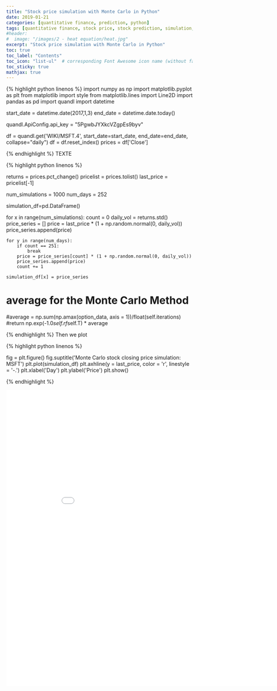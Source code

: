 ```yaml
---
title: "Stock price simulation with Monte Carlo in Python"
date: 2019-01-21
categories: [quantitative finance, prediction, python]
tags: [quantitative finance, stock price, stock prediction, simulation, Monte-Carlo, python]
#header:
#  image: "/images/2 - heat equation/heat.jpg"
excerpt: "Stock price simulation with Monte Carlo in Python"
toc: true
toc_label: "Contents"
toc_icon: "list-ul"  # corresponding Font Awesome icon name (without fa prefix
toc_sticky: true
mathjax: true
---
```




{% highlight python linenos %}
import numpy as np
import matplotlib.pyplot as plt
from matplotlib import style
from matplotlib.lines import Line2D
import pandas as pd
import quandl
import datetime


start_date = datetime.date(2017,1,3)
end_date = datetime.date.today()

quandl.ApiConfig.api_key = "5PgwbJYXkcVZgpEs9byv"


df = quandl.get('WIKI/MSFT.4', start_date=start_date, end_date=end_date, collapse="daily")
df = df.reset_index()
prices = df['Close']

{% endhighlight %}
TEXTE

{% highlight python linenos %}

returns = prices.pct_change()
pricelist = prices.tolist()
last_price = pricelist[-1]


num_simulations = 1000
num_days = 252

simulation_df=pd.DataFrame()

for x in range(num_simulations):
    count = 0
    daily_vol = returns.std()
    price_series = []
    price = last_price * (1 + np.random.normal(0, daily_vol))
    price_series.append(price)

    for y in range(num_days):
        if count == 251:
            break
        price = price_series[count] * (1 + np.random.normal(0, daily_vol))
        price_series.append(price)
        count += 1

    simulation_df[x] = price_series


# average for the Monte Carlo Method
#average = np.sum(np.amax(option_data, axis = 1))/float(self.iterations)
#return np.exp(-1.0*self.rf*self.T) * average

{% endhighlight %}
Then we plot 

{% highlight python linenos %}

fig = plt.figure()
fig.suptitle('Monte Carlo stock closing price simulation: MSFT')
plt.plot(simulation_df)
plt.axhline(y = last_price, color = 'r', linestyle = '-.')
plt.xlabel('Day')
plt.ylabel('Price')
plt.show()

{% endhighlight %}

<iframe width="900" height="800" frameborder="0" scrolling="no" src="//plot.ly/~KBOct/0.embed"></iframe>

